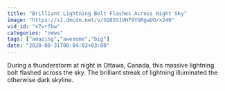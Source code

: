 ```yaml
---
title: "Brilliant Lightning Bolt Flashes Across Night Sky"
image: "https://s1.dmcdn.net/v/SQ85S1VH79YGRgwUO/x240"
vid_id: "x7vrfbw"
categories: "news"
tags: ["amazing","awesome","big"]
date: "2020-08-31T08:04:03+03:00"
---
```

During a thunderstorm at night in Ottawa, Canada, this massive lightning bolt flashed across the sky. The brilliant streak of lightning illuminated the otherwise dark skyline.
